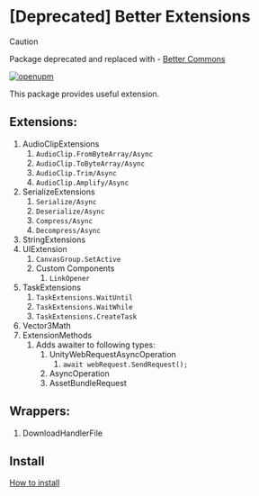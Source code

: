 # [Deprecated] Better Extensions

> [!CAUTION]
> Package deprecated and replaced with - [Better Commons](https://github.com/techno-dwarf-works/better-commons)

[![openupm](https://img.shields.io/npm/v/com.uurha.betterextensions?label=openupm&registry_uri=https://package.openupm.com)](https://openupm.com/packages/com.uurha.betterextensions/)

This package provides useful extension.

## Extensions:
1. AudioClipExtensions
    1. `AudioClip.FromByteArray/Async`
    2. `AudioClip.ToByteArray/Async`
    3. `AudioClip.Trim/Async`
    4. `AudioClip.Amplify/Async`
2. SerializeExtensions
    1. `Serialize/Async`
    2. `Deserialize/Async`
    3. `Compress/Async`
    4. `Decompress/Async`
3. StringExtensions
4. UIExtension
    1. `CanvasGroup.SetActive`
    2. Custom Components
        1. `LinkOpener`
5. TaskExtensions
    1. `TaskExtensions.WaitUntil`
    2. `TaskExtensions.WaitWhile`
    3. `TaskExtensions.CreateTask`
6. Vector3Math
7. ExtensionMethods
    1. Adds awaiter to following types:
        1. UnityWebRequestAsyncOperation
            1. `await webRequest.SendRequest();`
        2. AsyncOperation
        3. AssetBundleRequest

## Wrappers:
1. DownloadHandlerFile


## Install
[How to install](https://github.com/uurha/BetterPluginCollection/wiki/How-to-install)
